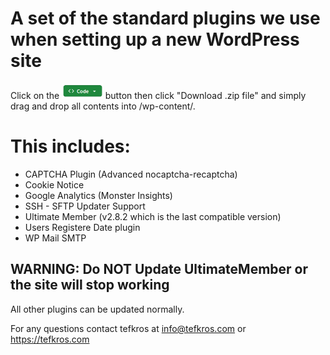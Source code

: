 # A set of the standard plugins we use when setting up a new WordPress site
Click on the <img src="download_btn.png" height="25" /> button then click "Download .zip file" and simply drag and drop all contents into /wp-content/.

# This includes:
* CAPTCHA Plugin (Advanced nocaptcha-recaptcha)
* Cookie Notice
* Google Analytics (Monster Insights)
* SSH - SFTP Updater Support
* Ultimate Member (v2.8.2 which is the last compatible version)
* Users Registere Date plugin
* WP Mail SMTP


## WARNING: Do **NOT** Update UltimateMember or the site will stop working
All other plugins can be updated normally.

For any questions contact tefkros at info@tefkros.com or https://tefkros.com
